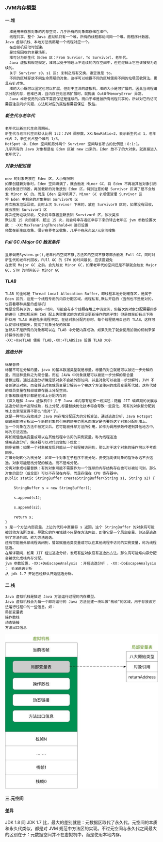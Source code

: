 ### JVM内存模型

#### 一.堆
      堆是用来存放对象的内存空间，几乎所有的对象都存储在堆中。
      线程共享，整个 Java 虚拟机只有一个堆，所有的线程都访问同一个堆。而程序计数器、Java 虚拟机栈、本地方法栈都是一个线程对应一个。
      在虚拟机启动时创建。
      是垃圾回收的主要场所。
      堆可分为新生代（Eden 区：From Survior，To Survivor）、老年代。
      Java 虚拟机规范规定，堆可以处于物理上不连续的内存空间中，但在逻辑上它应该被视为连续的。
      关于 Survivor s0，s1 区: 复制之后有交换，谁空谁是 to。
      不同的区域存放不同生命周期的对象，这样可以根据不同的区域使用不同的垃圾回收算法，更具有针对性。
      堆的大小既可以固定也可以扩展，但对于主流的虚拟机，堆的大小是可扩展的，因此当线程请求分配内存，但堆已满，且内存已无法再扩展时，就抛出 OutOfMemoryError 异常。
      Java 堆所使用的内存不需要保证是连续的。而由于堆是被所有线程共享的，所以对它的访问需要注意同步问题，方法和对应的属性都需要保证一致性。
##### 新生代与老年代
    老年代比新生代生命周期长。
    新生代与老年代空间默认比例 1:2：JVM 调参数，XX:NewRatio=2，表示新生代占 1，老年代占 2，新生代占整个堆的 1/3。
    HotSpot 中，Eden 空间和另外两个 Survivor 空间缺省所占的比例是：8:1:1。
    几乎所有的 Java 对象都是在 Eden 区被 new 出来的，Eden 放不了的大对象，就直接进入老年代了。
##### 对象分配过程
    new 的对象先放在 Eden 区，大小有限制
    如果创建新对象时，Eden 空间填满了，就会触发 Minor GC，将 Eden 不再被其他对象引用的对象进行销毁，再加载新的对象放到 Eden 区，特别注意的是 Survivor 区满了是不会触发 Minor GC 的，而是 Eden 空间填满了，Minor GC 才顺便清理 Survivor 区
    将 Eden 中剩余的对象移到 Survivor0 区
    再次触发垃圾回收，此时上次 Survivor 下来的，放在 Survivor0 区的，如果没有回收，就会放到 Survivor1 区
    再次经历垃圾回收，又会将幸存者重新放回 Survivor0 区，依次类推
    默认是 15 次的循环，超过 15 次，则会将幸存者区幸存下来的转去老年区 jvm 参数设置次数 : -XX:MaxTenuringThreshold=N 进行设置
    频繁在新生区收集，很少在养老区收集，几乎不在永久区/元空间搜集
##### Full GC /Major GC 触发条件
    显示调用System.gc(),老年代的空间不够,方法区的空间不够等都会触发 Full GC，同时对新生代和老年代回收，FUll GC 的 STW 的时间最长，应该要避免
    在出现 Major GC 之前，会先触发 Minor GC，如果老年代的空间还是不够就会触发 Major GC，STW 的时间长于 Minor GC
##### TLAB
    TLAB 的全称是 Thread Local Allocation Buffer，即线程本地分配缓存区，是属于 Eden 区的，这是一个线程专用的内存分配区域，线程私有,默认开启的（当然也不是绝对的，也要看哪种类型的虚拟机）
    堆是全局共享的, 在同一时间，可能会有多个线程在堆上申请空间，但每次的对象分配需要同步的进行（虚拟机采用 CAS 配上失败重试的方式保证更新操作的原子性）但是效率却有点下降
    所以用 TLAB 来避免多线程冲突，在给对象分配内存时，每个线程使用自己的 TLAB，这样可以使得线程同步，提高了对象分配的效率
    当然并不是所有的对象都可以在 TLAB 中分配内存成功，如果失败了就会使用加锁的机制来保持操作的原子性
    -XX:+UseTLAB 使用 TLAB,-XX:+TLABSize 设置 TLAB 大小
##### 逃逸分析
    标量替换
    标量不可在分解的量，java 的基本数据类型就是标量，标量的对立就是可以被进一步分解的量，而这种量称之为聚合量。而在 JAVA 中对象就是可以被进一步分解的聚合量
    替换过程，通过逃逸分析确定该对象不会被外部访问，并且对象可以被进一步分解时，JVM 不会创建该对象，而会将该对象成员变量分解若干个被这个方法使用的成员变量所代替。这些代替的成员变量在栈帧或寄存器上分配空间。
    对象和数组并非都是在堆上分配内存的
    《深入理解 Java 虚拟机中》关于 Java 堆内存有这样一段描述：随着 JIT 编译期的发展与逃逸分析技术逐渐成熟，栈上分配,标量替换优化技术将会导致一些变化，所有的对象都分配到堆上也渐渐变得不那么"绝对"了。
    这是一种可以有效减少 Java 内存堆分配压力的分析算法，通过逃逸分析，Java Hotspot 编译器能够分析出一个新的对象的引用的使用范围从而决定是否要将这个对象分配到堆上。
    当一个对象在方法中被定义后，它可能被外部方法所引用，如作为调用参数传递到其他地方中，称为方法逃逸。
    再如赋值给类变量或可以在其他线程中访问的实例变量，称为线程逃逸
    使用逃逸分析，编译器可以对代码做如下优化：
    同步省略：如果一个对象被发现只能从一个线程被访问到，那么对于这个对象的操作可以不考虑同步。
    将堆分配转化为栈分配：如果一个对象在子程序中被分配，要使指向该对象的指针永远不会逃逸，对象可能是栈分配的候选，而不是堆分配。
    分离对象或标量替换：有的对象可能不需要作为一个连续的内存结构存在也可以被访问到，那么对象的部分（或全部）可以不存储在内存，而是存储在 CPU 寄存器中。
    public static StringBuffer createStringBuffer(String s1, String s2) {
    
        StringBuffer s = new StringBuffer();
    
        s.append(s1);
    
        s.append(s2);
    
        return s;
    }
    s 是一个方法内部变量，上边的代码中直接将 s 返回，这个 StringBuffer 的对象有可能被其他方法所改变，导致它的作用域就不只是在方法内部，即使它是一个局部变量，但还是逃逸到了方法外部，称为方法逃逸。
    还有可能被外部线程访问到，譬如赋值给类变量或可以在其他线程中访问的实例变量，称为线程逃逸。
    在编译期间，如果 JIT 经过逃逸分析，发现有些对象没有逃逸出方法，那么有可能堆内存分配会被优化成栈内存分配。
    jvm 参数设置，-XX:+DoEscapeAnalysis ：开启逃逸分析 ，-XX:-DoEscapeAnalysis ： 关闭逃逸分析
    从 jdk 1.7 开始已经默认开始逃逸分析。

#### 二.栈
    Java 虚拟机栈是描述 Java 方法运行过程的内存模型。
    Java 虚拟机栈会为每一个即将运行的 Java 方法创建一块叫做“栈帧”的区域，用于存放该方法运行过程中的一些信息，如：
    局部变量表
    操作数栈
    动态链接
    方法出口信息
![img.png](img.png)

#### 三.元空间

#### 差异
JDK 1.8 同 JDK 1.7 比，最大的差别就是：元数据区取代了永久代。元空间的本质和永久代类似，都是对 JVM 规范中方法区的实现。不过元空间与永久代之间最大的区别在于：元数据空间并不在虚拟机中，而是使用本地内存。